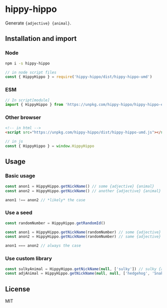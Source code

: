 # hippy-hippo

Generate `{adjective} {animal}`.

## Installation and import

### Node

```sh
npm i -s hippy-hippo
```

```js
// in node script files
const { HippyHippo } = require('hippy-hippo/dist/hippy-hippo-umd')
```

### ESM

```js
// In script[module]
import { HippyHippo } from 'https://unpkg.com/hippy-hippo/hippy-hippo-esm.js'
```

### Other browser

```html
<!-- in html -->
<script src="https://unpkg.com/hippy-hippo/dist/hippy-hippo-umd.js"></script>
```

```js
// in js
const { HippyHippo } = window.HippyHippo
```

## Usage

### Basic usage

```js
const anon1 = HippyHippo.getNickName() // some {adjective} {animal}
const anon2 = HippyHippo.getNickName() // another {adjective} {animal}

anon1 !== anon2 // *likely* the case
```

### Use a seed

```js 
const randomNumber = HippyHippo.getRandomId()

const anon1 = HippyHippo.getNickName(randomNumber) // some {adjective} {animal}
const anon2 = HippyHippo.getNickName(randomNumber) // same {adjective} {animal}

anon1 === anon2 // always the case
```

### Use custom library

```js
const sulkyAnimal = HippyHippo.getNickName(null, ['sulky']) // sulky {animal}
const adjAnimal = HippyHippo.getNickName(null, null, ['hedgehog', 'Snake']) // {adjective} hedgehog|Snack
```

## License

MIT